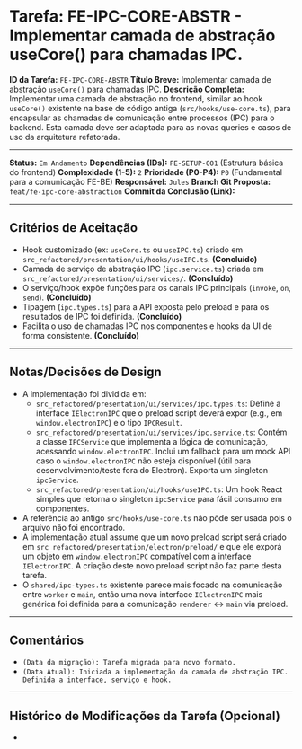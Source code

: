 # Tarefa: FE-IPC-CORE-ABSTR - Implementar camada de abstração useCore() para chamadas IPC.

**ID da Tarefa:** `FE-IPC-CORE-ABSTR`
**Título Breve:** Implementar camada de abstração `useCore()` para chamadas IPC.
**Descrição Completa:**
Implementar uma camada de abstração no frontend, similar ao hook `useCore()` existente na base de código antiga (`src/hooks/use-core.ts`), para encapsular as chamadas de comunicação entre processos (IPC) para o backend. Esta camada deve ser adaptada para as novas queries e casos de uso da arquitetura refatorada.

---

**Status:** `Em Andamento`
**Dependências (IDs):** `FE-SETUP-001` (Estrutura básica do frontend)
**Complexidade (1-5):** `2`
**Prioridade (P0-P4):** `P0` (Fundamental para a comunicação FE-BE)
**Responsável:** `Jules`
**Branch Git Proposta:** `feat/fe-ipc-core-abstraction`
**Commit da Conclusão (Link):**

---

## Critérios de Aceitação
- Hook customizado (ex: `useCore.ts` ou `useIPC.ts`) criado em `src_refactored/presentation/ui/hooks/useIPC.ts`. **(Concluído)**
- Camada de serviço de abstração IPC (`ipc.service.ts`) criada em `src_refactored/presentation/ui/services/`. **(Concluído)**
- O serviço/hook expõe funções para os canais IPC principais (`invoke`, `on`, `send`). **(Concluído)**
- Tipagem (`ipc.types.ts`) para a API exposta pelo preload e para os resultados de IPC foi definida. **(Concluído)**
- Facilita o uso de chamadas IPC nos componentes e hooks da UI de forma consistente. **(Concluído)**

---

## Notas/Decisões de Design
- A implementação foi dividida em:
    - `src_refactored/presentation/ui/services/ipc.types.ts`: Define a interface `IElectronIPC` que o preload script deverá expor (e.g., em `window.electronIPC`) e o tipo `IPCResult`.
    - `src_refactored/presentation/ui/services/ipc.service.ts`: Contém a classe `IPCService` que implementa a lógica de comunicação, acessando `window.electronIPC`. Inclui um fallback para um mock API caso o `window.electronIPC` não esteja disponível (útil para desenvolvimento/teste fora do Electron). Exporta um singleton `ipcService`.
    - `src_refactored/presentation/ui/hooks/useIPC.ts`: Um hook React simples que retorna o singleton `ipcService` para fácil consumo em componentes.
- A referência ao antigo `src/hooks/use-core.ts` não pôde ser usada pois o arquivo não foi encontrado.
- A implementação atual assume que um novo preload script será criado em `src_refactored/presentation/electron/preload/` e que ele exporá um objeto em `window.electronIPC` compatível com a interface `IElectronIPC`. A criação deste novo preload script não faz parte desta tarefa.
- O `shared/ipc-types.ts` existente parece mais focado na comunicação entre `worker` e `main`, então uma nova interface `IElectronIPC` mais genérica foi definida para a comunicação `renderer` <-> `main` via preload.

---

## Comentários
- `(Data da migração): Tarefa migrada para novo formato.`
- `(Data Atual): Iniciada a implementação da camada de abstração IPC. Definida a interface, serviço e hook.`

---

## Histórico de Modificações da Tarefa (Opcional)
-
